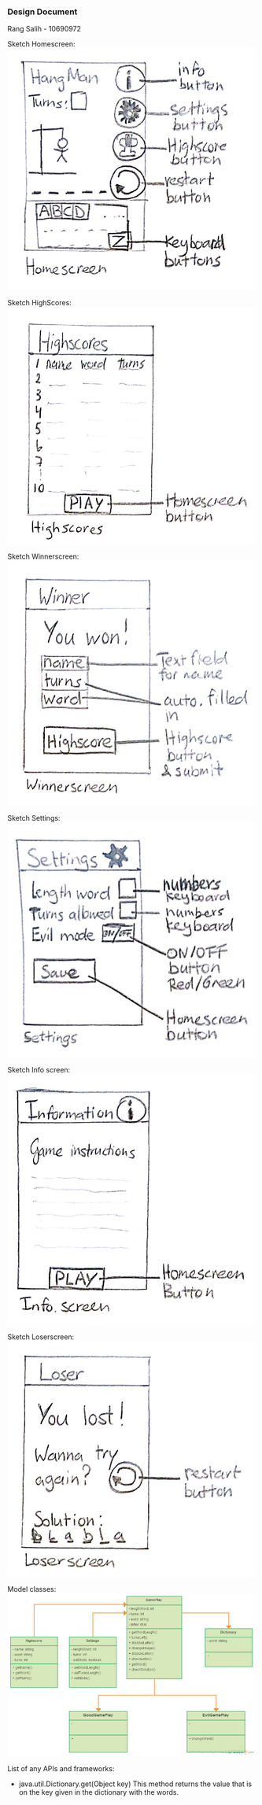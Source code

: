 ### Design Document
Rang Salih - 10690972


Sketch Homescreen:
![alt text](https://github.com/Rang92/HangMan/blob/master/Pictures/homescreen.jpg?raw=true "Click to zoom out")

Sketch HighScores:
![alt text](https://github.com/Rang92/HangMan/blob/master/Pictures/highscores.jpg?raw=true "Click to zoom out")

Sketch Winnerscreen:
![alt text](https://github.com/Rang92/HangMan/blob/master/Pictures/WinnerScreen.jpg?raw=true "Click to zoom out")

Sketch Settings:
![alt text](https://github.com/Rang92/HangMan/blob/master/Pictures/Settings.jpg?raw=true "Click to zoom out")

Sketch Info screen:
![alt text](https://github.com/Rang92/HangMan/blob/master/Pictures/infoScreen.jpg?raw=true "Click to zoom out")

Sketch Loserscreen:
![alt text](https://github.com/Rang92/HangMan/blob/master/Pictures/LoserScreen.jpg?raw=true "Click to zoom out")



Model classes:
![alt text](https://github.com/Rang92/HangMan/blob/master/Pictures/modelClasses.jpg?raw=true "Click to new page")


List of any APIs and frameworks:
- java.util.Dictionary.get(Object key)
  This method returns the value that is on the key given in the dictionary with the words. 
